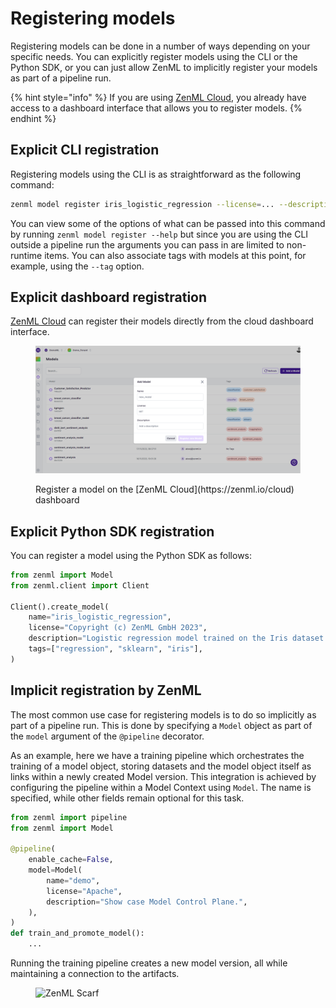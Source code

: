 # Registering models

Registering models can be done in a number of ways depending on your specific needs. You can explicitly register models using the CLI or the Python SDK, or you can just allow ZenML to implicitly register your models as part of a pipeline run. 

{% hint style="info" %}
If you are using [ZenML Cloud](https://cloud.zenml.io/?utm\_source=docs\&utm\_medium=referral\_link\&utm\_campaign=cloud\_promotion\&utm\_content=signup\_link/), you already have access to a dashboard interface that allows you to register models.
{% endhint %}

## Explicit CLI registration

Registering models using the CLI is as straightforward as the following command:

```bash
zenml model register iris_logistic_regression --license=... --description=...
```

You can view some of the options of what can be passed into this command by running `zenml model register --help` but since you are using the CLI outside a pipeline run the arguments you can pass in are limited to non-runtime items. You can also associate tags with models at this point, for example, using the `--tag` option.

## Explicit dashboard registration

[ZenML Cloud](https://zenml.io/cloud) can register their models directly from the cloud dashboard interface.

<figure><img src="../../.gitbook/assets/mcp_model_register.png" alt="ZenML Cloud Register Model."><figcaption><p>Register a model on the [ZenML Cloud](https://zenml.io/cloud) dashboard</p></figcaption></figure>

## Explicit Python SDK registration

You can register a model using the Python SDK as follows:

```python
from zenml import Model
from zenml.client import Client

Client().create_model(
    name="iris_logistic_regression",
    license="Copyright (c) ZenML GmbH 2023",
    description="Logistic regression model trained on the Iris dataset.",
    tags=["regression", "sklearn", "iris"],
)
```

## Implicit registration by ZenML

The most common use case for registering models is to do so implicitly as part of a pipeline run. This is done by specifying a `Model` object as part of the `model` argument of the `@pipeline` decorator.

As an example, here we have a training pipeline which orchestrates the training of a model object, storing datasets and the model object itself as links within a newly created Model version. This integration is achieved by configuring the pipeline within a Model Context using `Model`. The name is specified, while other fields remain optional for this task.

```python
from zenml import pipeline
from zenml import Model

@pipeline(
    enable_cache=False,
    model=Model(
        name="demo",
        license="Apache",
        description="Show case Model Control Plane.",
    ),
)
def train_and_promote_model():
    ...
```

Running the training pipeline creates a new model version, all while maintaining a connection to the artifacts.

<figure><img src="https://static.scarf.sh/a.png?x-pxid=f0b4f458-0a54-4fcd-aa95-d5ee424815bc" alt="ZenML Scarf"><figcaption></figcaption></figure>
